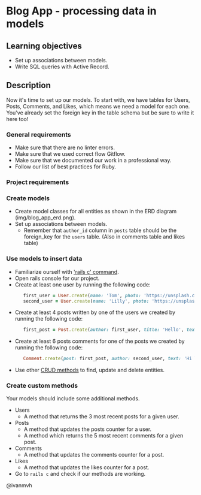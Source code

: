# Blog App - processing data in models

## Learning objectives
- Set up associations between models.
- Write SQL queries with Active Record.

## Description
Now it's time to set up our models. To start with, we have tables for Users, Posts, Comments, and Likes, which means we need a model for each one. You've already set the foreign key in the table schema but be sure to write it here too!

### General requirements
- Make sure that there are no linter errors.
- Make sure that we used correct flow Gitflow.
- Make sure that we documented our work in a professional way.
- Follow our list of best practices for Ruby.

### Project requirements

### Create models
-  Create model classes for all entities as shown in the ERD diagram (img/blog_app_erd.png).
-  Set up associations between models.
    - Remember that `author_id` column in `posts` table should be the foreign_key for the `users` table. (Also in comments table and likes table)

### Use models to insert data
- Familiarize ourself with ['rails c' command](https://guides.rubyonrails.org/command_line.html#bin-rails-console).
- Open rails console for our project.
- Create at least one user by running the following code:
    ```ruby
       first_user = User.create(name: 'Tom', photo: 'https://unsplash.com/photos/F_-0BxGuVvo', bio: 'Teacher from Mexico.')
       second_user = User.create(name: 'Lilly', photo: 'https://unsplash.com/photos/F_-0BxGuVvo', bio: 'Teacher from Poland.')
    ```
- Create at least 4 posts written by one of the users we created by running the following code:
    ```ruby
       first_post = Post.create(author: first_user, title: 'Hello', text: 'This is my first post')
    ```
- Create at least 6 posts comments for one of the posts we created by running the following code:
    ```ruby
       Comment.create(post: first_post, author: second_user, text: 'Hi Tom!' )
    ```
- Use other [CRUD methods](https://github.com/microverseinc/curriculum-rails/blob/main/blog-app/lessons/active_record_crud.md) to find, update and delete entities.


### Create custom methods
Your models should include some additional methods.
-  Users
    - A method that returns the 3 most recent posts for a given user.
-  Posts
    - A method that updates the posts counter for a user.
    - A method which returns the 5 most recent comments for a given post.
-  Comments
    - A method that updates the comments counter for a post.
-  Likes
    - A method that updates the likes counter for a post.
- Go to `rails c` and check if our methods are working.


@ivanmvh
